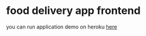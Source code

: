 # food delivery app frontend

you can run application demo on heroku [here](https://fooddeliver-app2014.herokuapp.com)
